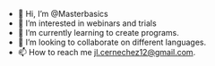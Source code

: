 - 👋 Hi, I’m @Masterbasics
- 👀 I’m interested in webinars and trials
- 🌱 I’m currently learning to create programs. 
- 💞️ I’m looking to collaborate on different languages. 
- 📫 How to reach me jl.cernechez12@gmail.com.

<!---
Masterbasics/Masterbasics is a ✨ special ✨ repository because its `README.md` (this file) appears on your GitHub profile.
You can click the Preview link to take a look at your changes.
--->
